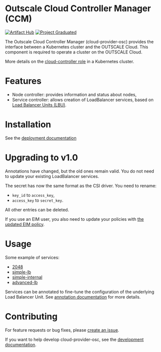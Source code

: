# Outscale Cloud Controller Manager (CCM)
[![Artifact Hub](https://img.shields.io/endpoint?url=https://artifacthub.io/badge/repository/osc-cloud-controller-manager)](https://artifacthub.io/packages/search?repo=osc-cloud-controller-manager)
[![Project Graduated](https://docs.outscale.com/fr/userguide/_images/Project-Graduated-green.svg)](https://docs.outscale.com/en/userguide/Open-Source-Projects.html)

The Outscale Cloud Controller Manager (cloud-provider-osc) provides the interface between a Kubernetes cluster and the OUTSCALE Cloud. 
This component is required to operate a cluster on the OUTSCALE Cloud.

More details on the [cloud-controller role](https://kubernetes.io/docs/concepts/architecture/cloud-controller/) in a Kubernetes cluster.

# Features
- Node controller: provides information and status about nodes,
- Service controller: allows creation of LoadBalancer services, based on [Load Balancer Units (LBU)](https://docs.outscale.com/en/userguide/About-Load-Balancers.html). 

# Installation
See the [deployment documentation](../deploy/README.md)

# Upgrading to v1.0

Annotations have changed, but the old ones remain valid. You do not need to update your existing LoadBalancer services.

The secret has now the same format as the CSI driver. You need to rename:
* `key_id` to `access_key`,
* `access_key` to `secret_key`.

All other entries can be deleted.

If you use an EIM user, you also need to update your policies with [the updated EIM policy](../deploy/eim-policy.example.json).

# Usage

Some example of services:
- [2048](../examples/2048)
- [simple-lb](../examples/simple-lb)
- [simple-internal](../examples/simple-internal)
- [advanced-lb](../examples/advanced-lb)

Services can be annotated to fine-tune the configuration of the underlying Load Balancer Unit.
See [annotation documentation](../docs/annotations.md) for more details.

# Contributing

For feature requests or bug fixes, please [create an issue](https://github.com/outscale/cloud-provider-osc/issues).

If you want to help develop cloud-provider-osc, see the [development documentation](development.md).
